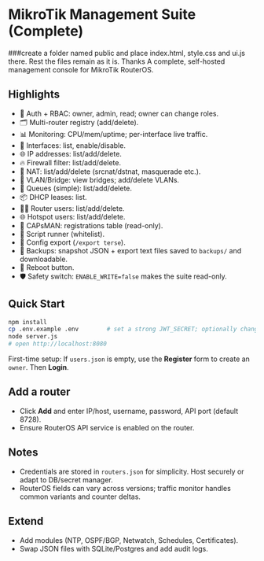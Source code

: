 # MikroTik Management Suite (Complete)
###create a folder named public and place index.html, style.css and ui.js there.
Rest the files remain as it is. Thanks
A complete, self-hosted management console for MikroTik RouterOS.

## Highlights
- 🔐 Auth + RBAC: owner, admin, read; owner can change roles.
- 🗂️ Multi-router registry (add/delete).
- 📊 Monitoring: CPU/mem/uptime; per-interface live traffic.
- 🔌 Interfaces: list, enable/disable.
- 🌐 IP addresses: list/add/delete.
- 🔥 Firewall filter: list/add/delete.
- 🔀 NAT: list/add/delete (srcnat/dstnat, masquerade etc.).
- 🧱 VLAN/Bridge: view bridges; add/delete VLANs.
- 🚦 Queues (simple): list/add/delete.
- 📦 DHCP leases: list.
- 🧑‍💻 Router users: list/add/delete.
- 🌐 Hotspot users: list/add/delete.
- 📡 CAPsMAN: registrations table (read-only).
- 🧰 Script runner (whitelist).
- 🧾 Config export (`/export terse`).
- 💾 Backups: snapshot JSON + export text files saved to `backups/` and downloadable.
- 🔁 Reboot button.
- 🛡️ Safety switch: `ENABLE_WRITE=false` makes the suite read-only.

## Quick Start
```bash
npm install
cp .env.example .env        # set a strong JWT_SECRET; optionally change PORT or ENABLE_WRITE
node server.js
# open http://localhost:8080
```
First-time setup: If `users.json` is empty, use the **Register** form to create an `owner`. Then **Login**.

## Add a router
- Click **Add** and enter IP/host, username, password, API port (default 8728).
- Ensure RouterOS API service is enabled on the router.

## Notes
- Credentials are stored in `routers.json` for simplicity. Host securely or adapt to DB/secret manager.
- RouterOS fields can vary across versions; traffic monitor handles common variants and counter deltas.

## Extend
- Add modules (NTP, OSPF/BGP, Netwatch, Schedules, Certificates).
- Swap JSON files with SQLite/Postgres and add audit logs.
